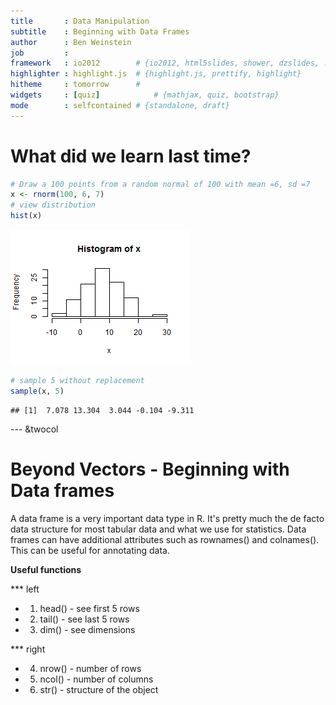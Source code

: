 ```yaml
---
title       : Data Manipulation
subtitle    : Beginning with Data Frames
author      : Ben Weinstein
job         : 
framework   : io2012        # {io2012, html5slides, shower, dzslides, ...}
highlighter : highlight.js  # {highlight.js, prettify, highlight}
hitheme     : tomorrow      # 
widgets     : [quiz]            # {mathjax, quiz, bootstrap}
mode        : selfcontained # {standalone, draft}
---
```


What did we learn last time?
============================

```r
# Draw a 100 points from a random normal of 100 with mean =6, sd =7
x <- rnorm(100, 6, 7)
# view distribution
hist(x)
```

![plot of chunk unnamed-chunk-1](figure/unnamed-chunk-1.png) 

```r
# sample 5 without replacement
sample(x, 5)
```

```
## [1]  7.078 13.304  3.044 -0.104 -9.311
```


--- &twocol

Beyond Vectors - Beginning with Data frames
===========================================

A data frame is a very important data type in R. It's pretty much the de facto data structure for most tabular data and what we use for statistics. Data frames can have additional attributes such as rownames() and colnames(). This can be useful for annotating data.

**Useful functions**  

*** left

- 1. head() - see first 5 rows
- 2. tail() - see last 5 rows
- 3. dim() - see dimensions

*** right

- 4. nrow() - number of rows
- 5. ncol() - number of columns
- 6. str() - structure of the object

